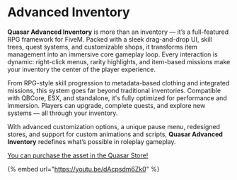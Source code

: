 # Advanced Inventory

**Quasar Advanced Inventory** is more than an inventory — it’s a full-featured RPG framework for FiveM. Packed with a sleek drag-and-drop UI, skill trees, quest systems, and customizable shops, it transforms item management into an immersive core gameplay loop. Every interaction is dynamic: right-click menus, rarity highlights, and item-based missions make your inventory the center of the player experience.

From RPG-style skill progression to metadata-based clothing and integrated missions, this system goes far beyond traditional inventories. Compatible with QBCore, ESX, and standalone, it's fully optimized for performance and immersion. Players can upgrade, complete quests, and explore new systems — all through your inventory.

With advanced customization options, a unique pause menu, redesigned stores, and support for custom animations and scripts, **Quasar Advanced Inventory** redefines what’s possible in roleplay gameplay.

[You can purchase the asset in the Quasar Store!](https://www.quasar-store.com/scripts/advancedinventory)

{% embed url="https://youtu.be/dAcpsdm6Zk0" %}
